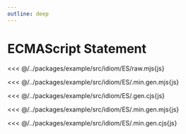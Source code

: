 ```yaml
---
outline: deep
---
```


# ECMAScript Statement

<<< @/../packages/example/src/idiom/ES/raw.mjs{js}

<<< @/../packages/example/src/idiom/ES/.min.gen.mjs{js}

<<< @/../packages/example/src/idiom/ES/.gen.cjs{js}

<<< @/../packages/example/src/idiom/ES/.min.gen.mjs{js}

<<< @/../packages/example/src/idiom/ES/.min.gen.cjs{js}
